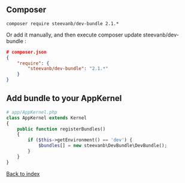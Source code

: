 Composer
--------
```
composer require steevanb/dev-bundle 2.1.*
```

Or add it manually, and then execute composer update steevanb/dev-bundle :

```json
# composer.json
{
    "require": {
        "steevanb/dev-bundle": "2.1.*"
    }
}
```

Add bundle to your AppKernel
----------------------------

```php
# app/AppKernel.php
class AppKernel extends Kernel
{
    public function registerBundles()
    {
        if ($this->getEnvironment() == 'dev') {
            $bundles[] = new steevanb\DevBundle\DevBundle();
        }
    }
}
```

[Back to index](../../README.md)
